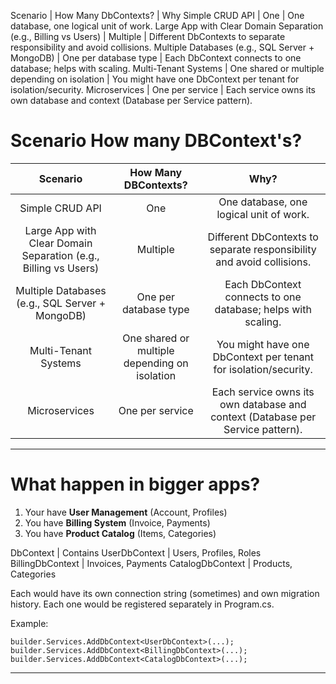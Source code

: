 Scenario | How Many DbContexts? | Why
Simple CRUD API | One | One database, one logical unit of work.
Large App with Clear Domain Separation (e.g., Billing vs Users) | Multiple | Different DbContexts to separate responsibility and avoid collisions.
Multiple Databases (e.g., SQL Server + MongoDB) | One per database type | Each DbContext connects to one database; helps with scaling.
Multi-Tenant Systems | One shared or multiple depending on isolation | You might have one DbContext per tenant for isolation/security.
Microservices | One per service | Each service owns its own database and context (Database per Service pattern).

# Scenario How many DBContext's?

|                            Scenario                             |             How Many DBContexts?              |                                      Why?                                      |
| :-------------------------------------------------------------: | :-------------------------------------------: | :----------------------------------------------------------------------------: |
|                         Simple CRUD API                         |                      One                      |                    One database, one logical unit of work.                     |
| Large App with Clear Domain Separation (e.g., Billing vs Users) |                   Multiple                    |     Different DbContexts to separate responsibility and avoid collisions.      |
|         Multiple Databases (e.g., SQL Server + MongoDB)         |             One per database type             |          Each DbContext connects to one database; helps with scaling.          |
|                      Multi-Tenant Systems                       | One shared or multiple depending on isolation |        You might have one DbContext per tenant for isolation/security.         |
|                          Microservices                          |                One per service                | Each service owns its own database and context (Database per Service pattern). |

---

# What happen in bigger apps?

1. Your have **User Management** (Account, Profiles)
2. You have **Billing System** (Invoice, Payments)
3. You have **Product Catalog** (Items, Categories)

DbContext | Contains
UserDbContext | Users, Profiles, Roles
BillingDbContext | Invoices, Payments
CatalogDbContext | Products, Categories

Each would have its own connection string (sometimes) and own migration history.
Each one would be registered separately in Program.cs.

Example:

```
builder.Services.AddDbContext<UserDbContext>(...);
builder.Services.AddDbContext<BillingDbContext>(...);
builder.Services.AddDbContext<CatalogDbContext>(...);
```

---
